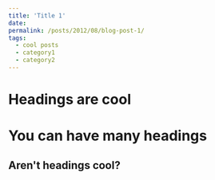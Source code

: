 ```yaml
---
title: 'Title 1'
date: 
permalink: /posts/2012/08/blog-post-1/
tags:
  - cool posts
  - category1
  - category2
---
```




Headings are cool
======

You can have many headings
======

Aren't headings cool?
------